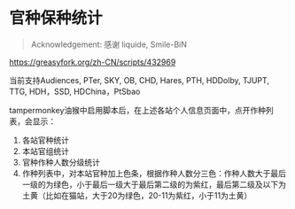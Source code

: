 # 官种保种统计
> Acknowledgement: 感谢 liquide, Smile-BiN


https://greasyfork.org/zh-CN/scripts/432969

当前支持Audiences, PTer, SKY, OB, CHD, Hares, PTH, HDDolby, TJUPT, TTG, HDH，SSD, HDChina，PtSbao

tampermonkey油猴中启用脚本后，在上述各站个人信息页面中，点开作种列表，会显示：
1. 各站官种统计
2. 本站官组统计
3. 官种作种人数分级统计
4. 作种列表中，对本站官种加上色条，根据作种人数分三色：作种人数大于最后一级的为绿色，小于最后一级大于最后第二级的为紫红，最后第二级及以下为土黄（比如在猫站，大于20为绿色，20-11为紫红，小于11为土黄）

